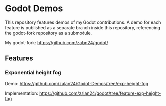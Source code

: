 # Godot Demos

This repository features demos of my Godot contributions. A demo for each feature is published as a separate branch inside this repository, referencing the godot-fork repository as a submodule.

My godot-fork: https://github.com/zalan24/godot/

## Features

### Exponential height fog

Demo: https://github.com/zalan24/Godot-Demos/tree/exp-height-fog

Implementation: https://github.com/zalan24/godot/tree/feature-exp-height-fog

